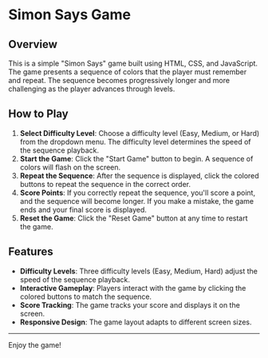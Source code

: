 # Simon Says Game

## Overview
This is a simple "Simon Says" game built using HTML, CSS, and JavaScript. The game presents a sequence of colors that the player must remember and repeat. The sequence becomes progressively longer and more challenging as the player advances through levels.

## How to Play
1. **Select Difficulty Level**: Choose a difficulty level (Easy, Medium, or Hard) from the dropdown menu. The difficulty level determines the speed of the sequence playback.
2. **Start the Game**: Click the "Start Game" button to begin. A sequence of colors will flash on the screen.
3. **Repeat the Sequence**: After the sequence is displayed, click the colored buttons to repeat the sequence in the correct order.
4. **Score Points**: If you correctly repeat the sequence, you'll score a point, and the sequence will become longer. If you make a mistake, the game ends and your final score is displayed.
5. **Reset the Game**: Click the "Reset Game" button at any time to restart the game.

## Features
- **Difficulty Levels**: Three difficulty levels (Easy, Medium, Hard) adjust the speed of the sequence playback.
- **Interactive Gameplay**: Players interact with the game by clicking the colored buttons to match the sequence.
- **Score Tracking**: The game tracks your score and displays it on the screen.
- **Responsive Design**: The game layout adapts to different screen sizes.


---

Enjoy the game!
